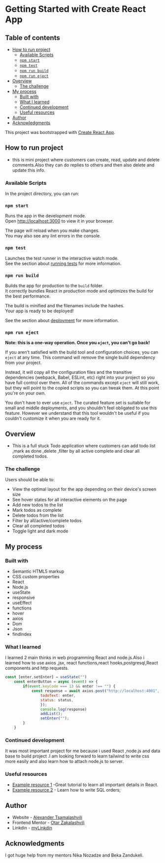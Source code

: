 # Getting Started with Create React App

## Table of contents
- [How to run project](#How-to-run-project)
  - [Available Scripts](#Available-Scripts)
  - [`npm start`](#npm-start)
  - [`npm test`](#npm-test)
  - [`npm run build`](#npm-run-build)
  - [`npm run eject`](#npm-run-eject)
- [Overview](#overview)
  - [The challenge](#the-challenge)
- [My process](#my-process)
  - [Built with](#built-with)
  - [What I learned](#what-i-learned)
  - [Continued development](#continued-development)
  - [Useful resources](#useful-resources)
- [Author](#author)
- [Acknowledgments](#acknowledgments)

This project was bootstrapped with [Create React App](https://github.com/facebook/create-react-app).

## How to run project
- this is mini project where customers can create, read, update and delete comments.Also they can do replies to others and then also delete and update this info.

### Available Scripts

In the project directory, you can run:

### `npm start`

Runs the app in the development mode.\
Open [http://localhost:3000](http://localhost:3000) to view it in your browser.

The page will reload when you make changes.\
You may also see any lint errors in the console.

### `npm test`

Launches the test runner in the interactive watch mode.\
See the section about [running tests](https://facebook.github.io/create-react-app/docs/running-tests) for more information.

### `npm run build`

Builds the app for production to the `build` folder.\
It correctly bundles React in production mode and optimizes the build for the best performance.

The build is minified and the filenames include the hashes.\
Your app is ready to be deployed!

See the section about [deployment](https://facebook.github.io/create-react-app/docs/deployment) for more information.

### `npm run eject`

**Note: this is a one-way operation. Once you `eject`, you can't go back!**

If you aren't satisfied with the build tool and configuration choices, you can `eject` at any time. This command will remove the single build dependency from your project.

Instead, it will copy all the configuration files and the transitive dependencies (webpack, Babel, ESLint, etc) right into your project so you have full control over them. All of the commands except `eject` will still work, but they will point to the copied scripts so you can tweak them. At this point you're on your own.

You don't have to ever use `eject`. The curated feature set is suitable for small and middle deployments, and you shouldn't feel obligated to use this feature. However we understand that this tool wouldn't be useful if you couldn't customize it when you are ready for it.

## Overview
- This is a full stuck Todo application where customers can add todo list ,mark as done ,delete ,filter by all active complete and clear all completed todos.

### The challenge

Users should be able to:

- View the optimal layout for the app depending on their device's screen size
- See hover states for all interactive elements on the page
- Add new todos to the list
- Mark todos as complete
- Delete todos from the list
- Filter by all/active/complete todos
- Clear all completed todos
- Toggle light and dark mode

## My process

### Built with

- Semantic HTML5 markup
- CSS custom properties
- React
- Node.js
- useState
- responsive
- useEffect
- functions
- hover
- axios
- Dom
- Json
- findIndex
### What I learned

I learned 2 main thinks in web programming React and node.js.Also i learned how to use axios ,jsx, react functions,react hooks,postgresql,React components and http requests.


```Javascript
const [enter,setEnter] = useState("")
    const enterButton = async (event) => {
        if(event.keyCode === 13 && enter !== "") {
            const response = await axios.post("http://localhost:4001", {
                todoText: enter,
                status: status,
                });
                console.log(response)
                addList();
                setEnter("");
        }
    }

```


### Continued development
 
It was most important project for me because i used React ,node.js and data base to build project .I am looking forward to learn tailwind to write css more easily and also learn how to attach node.js to server.

### Useful resources

- [Example resource 1](https://www.youtube.com/watch?v=gv9ugDJ1ynU&list=PL4cUxeGkcC9gZD-Tvwfod2gaISzfRiP9d&index=25) -Great tutorial to learn all important details in React.
- [Example resource 2](https://www.w3schools.com/sql/sql_create_table.asp) - Learn how to write SQL orders; 

## Author

- Website - [Alexander Tsamalashvili](https://github.com/AlexTsamala)
- Frontend Mentor - [Otar Zakalashvili](https://www.linkedin.com/in/otarza/)
- Linkdin - [myLinkdin](https://www.linkedin.com/in/aleksandre-tsamalashvili-40501a1a0/)


## Acknowledgments

I got huge help from my mentors Nika Nozadze and Beka Zandukeli.